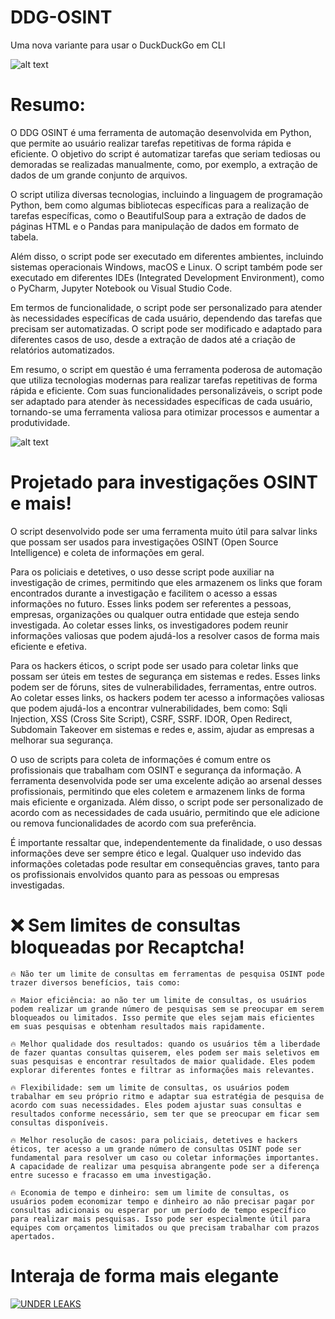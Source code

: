 # DDG-OSINT
Uma nova variante para usar o DuckDuckGo em CLI

![alt text](https://i.ibb.co/FDgDcjX/34563457.gif)

# Resumo:
O DDG OSINT é uma ferramenta de automação desenvolvida em Python, que permite ao usuário realizar tarefas repetitivas de forma rápida e eficiente. O objetivo do script é automatizar tarefas que seriam tediosas ou demoradas se realizadas manualmente, como, por exemplo, a extração de dados de um grande conjunto de arquivos.

O script utiliza diversas tecnologias, incluindo a linguagem de programação Python, bem como algumas bibliotecas específicas para a realização de tarefas específicas, como o BeautifulSoup para a extração de dados de páginas HTML e o Pandas para manipulação de dados em formato de tabela.

Além disso, o script pode ser executado em diferentes ambientes, incluindo sistemas operacionais Windows, macOS e Linux. O script também pode ser executado em diferentes IDEs (Integrated Development Environment), como o PyCharm, Jupyter Notebook ou Visual Studio Code.

Em termos de funcionalidade, o script pode ser personalizado para atender às necessidades específicas de cada usuário, dependendo das tarefas que precisam ser automatizadas. O script pode ser modificado e adaptado para diferentes casos de uso, desde a extração de dados até a criação de relatórios automatizados.

Em resumo, o script em questão é uma ferramenta poderosa de automação que utiliza tecnologias modernas para realizar tarefas repetitivas de forma rápida e eficiente. Com suas funcionalidades personalizáveis, o script pode ser adaptado para atender às necessidades específicas de cada usuário, tornando-se uma ferramenta valiosa para otimizar processos e aumentar a produtividade.

![alt text](https://i.ibb.co/924fCjV/Captura-de-tela-2023-05-01-120705.png)

# Projetado para investigações OSINT e mais!

O script desenvolvido pode ser uma ferramenta muito útil para salvar links que possam ser usados para investigações OSINT (Open Source Intelligence) e coleta de informações em geral.

Para os policiais e detetives, o uso desse script pode auxiliar na investigação de crimes, permitindo que eles armazenem os links que foram encontrados durante a investigação e facilitem o acesso a essas informações no futuro. Esses links podem ser referentes a pessoas, empresas, organizações ou qualquer outra entidade que esteja sendo investigada. Ao coletar esses links, os investigadores podem reunir informações valiosas que podem ajudá-los a resolver casos de forma mais eficiente e efetiva.

Para os hackers éticos, o script pode ser usado para coletar links que possam ser úteis em testes de segurança em sistemas e redes. Esses links podem ser de fóruns, sites de vulnerabilidades, ferramentas, entre outros. Ao coletar esses links, os hackers podem ter acesso a informações valiosas que podem ajudá-los a encontrar vulnerabilidades, bem como: Sqli Injection, XSS (Cross Site Script), CSRF, SSRF. IDOR, Open Redirect, Subdomain Takeover em sistemas e redes e, assim, ajudar as empresas a melhorar sua segurança.

O uso de scripts para coleta de informações é comum entre os profissionais que trabalham com OSINT e segurança da informação. A ferramenta desenvolvida pode ser uma excelente adição ao arsenal desses profissionais, permitindo que eles coletem e armazenem links de forma mais eficiente e organizada. Além disso, o script pode ser personalizado de acordo com as necessidades de cada usuário, permitindo que ele adicione ou remova funcionalidades de acordo com sua preferência.

É importante ressaltar que, independentemente da finalidade, o uso dessas informações deve ser sempre ético e legal. Qualquer uso indevido das informações coletadas pode resultar em consequências graves, tanto para os profissionais envolvidos quanto para as pessoas ou empresas investigadas.

# ❌ Sem limites de consultas bloqueadas por Recaptcha!

    🔥 Não ter um limite de consultas em ferramentas de pesquisa OSINT pode trazer diversos benefícios, tais como:

    🔥 Maior eficiência: ao não ter um limite de consultas, os usuários podem realizar um grande número de pesquisas sem se preocupar em serem bloqueados ou limitados. Isso permite que eles sejam mais eficientes em suas pesquisas e obtenham resultados mais rapidamente.

    🔥 Melhor qualidade dos resultados: quando os usuários têm a liberdade de fazer quantas consultas quiserem, eles podem ser mais seletivos em suas pesquisas e encontrar resultados de maior qualidade. Eles podem explorar diferentes fontes e filtrar as informações mais relevantes.

    🔥 Flexibilidade: sem um limite de consultas, os usuários podem trabalhar em seu próprio ritmo e adaptar sua estratégia de pesquisa de acordo com suas necessidades. Eles podem ajustar suas consultas e resultados conforme necessário, sem ter que se preocupar em ficar sem consultas disponíveis.

    🔥 Melhor resolução de casos: para policiais, detetives e hackers éticos, ter acesso a um grande número de consultas OSINT pode ser fundamental para resolver um caso ou coletar informações importantes. A capacidade de realizar uma pesquisa abrangente pode ser a diferença entre sucesso e fracasso em uma investigação.

    🔥 Economia de tempo e dinheiro: sem um limite de consultas, os usuários podem economizar tempo e dinheiro ao não precisar pagar por consultas adicionais ou esperar por um período de tempo específico para realizar mais pesquisas. Isso pode ser especialmente útil para equipes com orçamentos limitados ou que precisam trabalhar com prazos apertados.

# Interaja de forma mais elegante

[![UNDER LEAKS](https://img.youtube.com/vi/3t2AOiu3b9A/maxresdefault.jpg)](https://www.youtube.com/watch?v=3t2AOiu3b9A)
